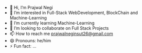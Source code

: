 - 👋 Hi, I’m Prajwal Negi
- 👀 I’m interested in Full-Stack WebDevelopment, BlockChain and Machine-Learning
- 🌱 I’m currently learning Machine-Learning
- 💞️ I’m looking to collaborate on Full Stack Projects
- 📫 How to reach me prajwalneginsut26@gmail.com
- 😄 Pronouns: he/him
- ⚡ Fun fact: ...

<!---
prajwalnegi2301/prajwalnegi2301 is a ✨ special ✨ repository because its `README.md` (this file) appears on your GitHub profile.
You can click the Preview link to take a look at your changes.
--->
